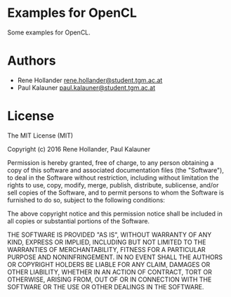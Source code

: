 Examples for OpenCL
===================

Some examples for OpenCL.

# Authors
- Rene Hollander <rene.hollander@student.tgm.ac.at>
- Paul Kalauner <paul.kalauner@student.tgm.ac.at>

# License
The MIT License (MIT)

Copyright (c) 2016 Rene Hollander, Paul Kalauner

Permission is hereby granted, free of charge, to any person obtaining a copy
of this software and associated documentation files (the "Software"), to deal
in the Software without restriction, including without limitation the rights
to use, copy, modify, merge, publish, distribute, sublicense, and/or sell
copies of the Software, and to permit persons to whom the Software is
furnished to do so, subject to the following conditions:

The above copyright notice and this permission notice shall be included in all
copies or substantial portions of the Software.

THE SOFTWARE IS PROVIDED "AS IS", WITHOUT WARRANTY OF ANY KIND, EXPRESS OR
IMPLIED, INCLUDING BUT NOT LIMITED TO THE WARRANTIES OF MERCHANTABILITY,
FITNESS FOR A PARTICULAR PURPOSE AND NONINFRINGEMENT. IN NO EVENT SHALL THE
AUTHORS OR COPYRIGHT HOLDERS BE LIABLE FOR ANY CLAIM, DAMAGES OR OTHER
LIABILITY, WHETHER IN AN ACTION OF CONTRACT, TORT OR OTHERWISE, ARISING FROM,
OUT OF OR IN CONNECTION WITH THE SOFTWARE OR THE USE OR OTHER DEALINGS IN THE
SOFTWARE.
